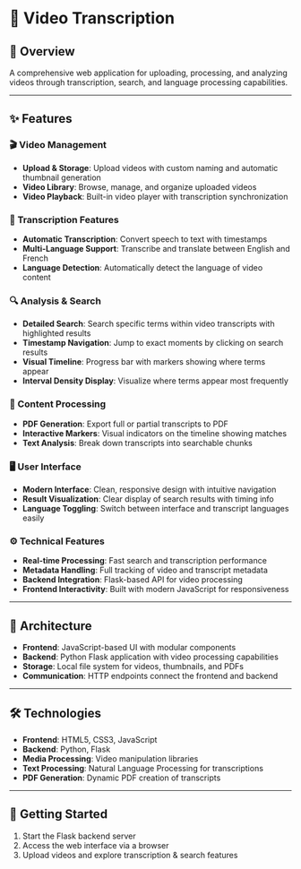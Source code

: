# 🎥 Video Transcription

## 📌 Overview
A comprehensive web application for uploading, processing, and analyzing videos through transcription, search, and language processing capabilities.

---

## ✨ Features

### 🎬 Video Management
- **Upload & Storage**: Upload videos with custom naming and automatic thumbnail generation  
- **Video Library**: Browse, manage, and organize uploaded videos  
- **Video Playback**: Built-in video player with transcription synchronization  

### 📝 Transcription Features
- **Automatic Transcription**: Convert speech to text with timestamps  
- **Multi-Language Support**: Transcribe and translate between English and French  
- **Language Detection**: Automatically detect the language of video content  

### 🔍 Analysis & Search
- **Detailed Search**: Search specific terms within video transcripts with highlighted results  
- **Timestamp Navigation**: Jump to exact moments by clicking on search results  
- **Visual Timeline**: Progress bar with markers showing where terms appear  
- **Interval Density Display**: Visualize where terms appear most frequently  

### 🧠 Content Processing
- **PDF Generation**: Export full or partial transcripts to PDF  
- **Interactive Markers**: Visual indicators on the timeline showing matches  
- **Text Analysis**: Break down transcripts into searchable chunks  

### 🖥️ User Interface
- **Modern Interface**: Clean, responsive design with intuitive navigation  
- **Result Visualization**: Clear display of search results with timing info  
- **Language Toggling**: Switch between interface and transcript languages easily  

### ⚙️ Technical Features
- **Real-time Processing**: Fast search and transcription performance  
- **Metadata Handling**: Full tracking of video and transcript metadata  
- **Backend Integration**: Flask-based API for video processing  
- **Frontend Interactivity**: Built with modern JavaScript for responsiveness  

---

## 🧱 Architecture

- **Frontend**: JavaScript-based UI with modular components  
- **Backend**: Python Flask application with video processing capabilities  
- **Storage**: Local file system for videos, thumbnails, and PDFs  
- **Communication**: HTTP endpoints connect the frontend and backend  

---

## 🛠️ Technologies

- **Frontend**: HTML5, CSS3, JavaScript  
- **Backend**: Python, Flask  
- **Media Processing**: Video manipulation libraries  
- **Text Processing**: Natural Language Processing for transcriptions  
- **PDF Generation**: Dynamic PDF creation of transcripts  

---

## 🚀 Getting Started
 
1. Start the Flask backend server  
2. Access the web interface via a browser  
3. Upload videos and explore transcription & search features  
